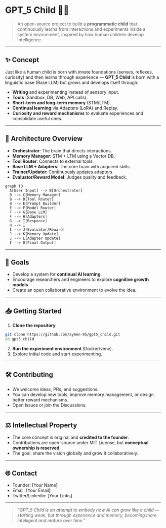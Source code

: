 # GPT\_5 Child 👶🤖

> An open-source project to build a **programmatic child** that continuously learns from interactions and experiments inside a system environment, inspired by how human children develop intelligence.

---

## ✨ Concept

Just like a human child is born with innate foundations (senses, reflexes, curiosity) and then learns through experience — **GPT\_5 Child** is born with a linguistic base (Base LLM) but grows and develops itself through:

* **Writing** and experimenting instead of sensory input.
* **Tools** (Sandbox, DB, Web, API calls).
* **Short-term and long-term memory** (STM/LTM).
* **Continual learning** via Adapters (LoRA) and Replay.
* **Curiosity and reward mechanisms** to evaluate experiences and consolidate useful ones.

---

## 🧩 Architecture Overview

* **Orchestrator**: The brain that directs interactions.
* **Memory Manager**: STM + LTM using a Vector DB.
* **Tool Router**: Connects to external tools.
* **Base LLM + Adapters**: The core brain with acquired skills.
* **Trainer/Updater**: Continuously updates adapters.
* **Evaluator/Reward Model**: Judges quality and feedback.

```mermaid
graph TD
  A[User Input] --> B[Orchestrator]
  B --> C[Memory Manager]
  B --> D[Tool Router]
  B --> E[Prompt Builder]
  E --> F[Model Router]
  F --> G[Base LLM]
  F --> H[Adapters]
  G --> I[Response]
  H --> I
  I --> J[Evaluator/Reward]
  J --> K[Memory Update]
  J --> L[Adapter Update]
  I --> U[Final Output]
```

---

## 🚀 Goals

* Develop a system for **continual AI learning**.
* Encourage researchers and engineers to explore **cognitive growth models**.
* Create an open collaborative environment to evolve the idea.

---

## 📥 Getting Started

1. **Clone the repository**

```bash
git clone https://github.com/aymen-95/gpt5_child.git
cd gpt5_child
```

2. **Run the experiment environment** (Docker/venv).
3. Explore initial code and start experimenting.

---

## 🛠️ Contributing

* We welcome ideas, PRs, and suggestions.
* You can develop new tools, improve memory management, or design better reward mechanisms.
* Open Issues or join the Discussions.

---

## ⚖️ Intellectual Property

* The core concept is original and **credited to the founder**.
* Contributions are open-source under MIT License, but **conceptual ownership is reserved**.
* The goal: share the vision globally and grow it collaboratively.

---

## 🌐 Contact

* Founder: \[Your Name]
* Email: \[Your Email]
* Twitter/LinkedIn: \[Your Links]

---

> *“GPT\_5 Child is an attempt to embody how AI can grow like a child — starting weak, but through experience and memory, becoming more intelligent and mature over time.”*
